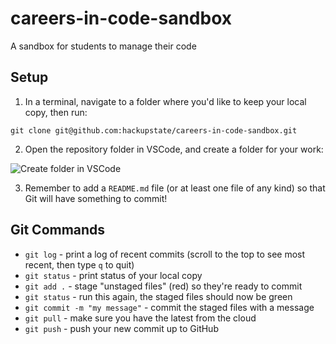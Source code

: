 # careers-in-code-sandbox
A sandbox for students to manage their code

## Setup

1. In a terminal, navigate to a folder where you'd like to keep your local copy, then run:

```
git clone git@github.com:hackupstate/careers-in-code-sandbox.git
```

2. Open the repository folder in VSCode, and create a folder for your work:

![Create folder in VSCode](https://imgur.com/download/fSJkE4v)

3. Remember to add a `README.md` file (or at least one file of any kind) so that Git will have something to commit!

## Git Commands

- `git log` - print a log of recent commits (scroll to the top to see most recent, then type `q` to quit)
- `git status` - print status of your local copy
- `git add .` - stage "unstaged files" (red) so they're ready to commit
- `git status` - run this again, the staged files should now be green
- `git commit -m "my message"` - commit the staged files with a message
- `git pull` - make sure you have the latest from the cloud
- `git push` - push your new commit up to GitHub
